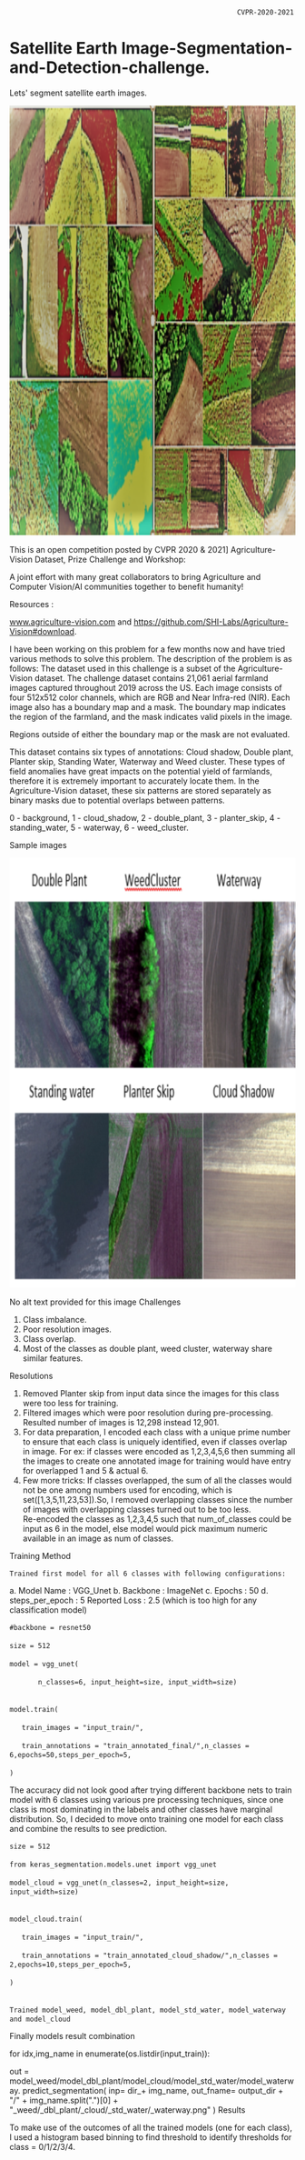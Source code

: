                                                             CVPR-2020-2021
# Satellite Earth Image-Segmentation-and-Detection-challenge.

Lets' segment satellite earth images.


![alt text](https://github.com/Deepika-Sharma08/CVPR-2020-2021-Image-Segmentation-and-detection-challenge./blob/main/supporting%20images/1.png?raw=true)



This is an open competition posted by CVPR 2020 & 2021] Agriculture-Vision Dataset, Prize Challenge and Workshop: 

A joint effort with many great collaborators to bring Agriculture and Computer Vision/AI communities together to benefit humanity! 



Resources : 

www.agriculture-vision.com and https://github.com/SHI-Labs/Agriculture-Vision#download.

I have been working on this problem for a few months now and have tried various methods to solve this problem. 
The description of the problem is as follows:
The dataset used in this challenge is a subset of the Agriculture-Vision dataset.
The challenge dataset contains 21,061 aerial farmland images captured throughout 2019 across the US. 
Each image consists of four 512x512 color channels, which are RGB and Near Infra-red (NIR). Each image also has a boundary map and a mask. 
The boundary map indicates the region of the farmland, and the mask indicates valid pixels in the image. 

Regions outside of either the boundary map or the mask are not evaluated.

This dataset contains six types of annotations: Cloud shadow, Double plant, Planter skip, Standing Water, Waterway and Weed cluster. 
These types of field anomalies have great impacts on the potential yield of farmlands, therefore it is extremely important to accurately locate them. 
In the Agriculture-Vision dataset, these six patterns are stored separately as binary masks due to potential overlaps between patterns. 

0 - background,  1 - cloud_shadow,  2 - double_plant,  3 - planter_skip,  4 - standing_water,  5 - waterway,  6 - weed_cluster.

Sample images


![alt text](https://github.com/Deepika-Sharma08/CVPR-2020-2021-Image-Segmentation-and-detection-challenge./blob/main/supporting%20images/2.png?raw=true)



      

      

      

      

      


  

  
No alt text provided for this image
Challenges

   1. Class imbalance.
   2. Poor resolution images.
   3. Class overlap.
   4. Most of the classes as double plant, weed cluster, waterway share similar features.

Resolutions

   1. Removed Planter skip from input data since the images for this class were too less for training.
   2. Filtered images which were poor resolution during pre-processing. Resulted number of images is 12,298 instead 12,901.
   3. For data preparation, I encoded each class with a unique prime number to ensure that each class is uniquely identified, even if classes overlap in image. 
      For  ex: if classes were encoded as 1,2,3,4,5,6 then summing all the images to create one annotated image for training would have entry for overlapped 1 and 5 &     actual 6.
   4. Few more tricks: If classes overlapped, the sum of all the classes would not be one among numbers used for encoding, which is set([1,3,5,11,23,53]).So, I removed overlapping classes since the number of images with overlapping classes turned out to be too less.   
   Re-encoded the classes as 1,2,3,4,5 such that num_of_classes could be input as 6 in the model, else model would pick maximum numeric available in an image as num of classes. 




Training Method

    Trained first model for all 6 classes with following configurations:

a. Model Name : VGG_Unet b. Backbone : ImageNet c. Epochs : 50 d. steps_per_epoch : 5 Reported Loss : 2.5 (which is too high for any classification model)


    #backbone = resnet50

    size = 512

    model = vgg_unet(

           n_classes=6, input_height=size, input_width=size)


    model.train(

       train_images = "input_train/", 

       train_annotations = "train_annotated_final/",n_classes = 6,epochs=50,steps_per_epoch=5,

    )

The accuracy did not look good after trying different backbone nets to train model with 6 classes using various pre processing techniques, since one class is most dominating in the labels and other classes have marginal distribution. So,  I decided to move onto training one model for each class and combine the results to see prediction.


    size = 512

    from keras_segmentation.models.unet import vgg_unet

    model_cloud = vgg_unet(n_classes=2, input_height=size, input_width=size)


    model_cloud.train(

       train_images = "input_train/",

       train_annotations = "train_annotated_cloud_shadow/",n_classes = 2,epochs=10,steps_per_epoch=5,

    )


    Trained model_weed, model_dbl_plant, model_std_water, model_waterway and model_cloud


Finally models result combination

 for idx,img_name in enumerate(os.listdir(input_train)):

out = model_weed/model_dbl_plant/model_cloud/model_std_water/model_waterway. predict_segmentation( inp= dir_+ img_name, out_fname= output_dir + "/" + img_name.split(".")[0] + "_weed/_dbl_plant/_cloud/_std_water/_waterway.png" ) 
Results

To make use of the outcomes of all the trained models (one for each class), I used a histogram based binning to find threshold to identify thresholds for class = 0/1/2/3/4.



 
